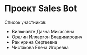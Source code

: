 # Проект Sales Bot


Список участников:


* Вилюнайте Дайна Микасовна
* Оралин Илларион Владимирович
* Рак Арина Сергеевна
* Чистякова Елена Игоревна

